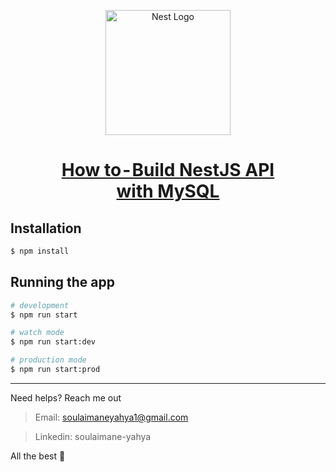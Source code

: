 <p align="center">
  <a href="http://nestjs.com/" target="blank"><img src="https://nestjs.com/img/logo-small.svg" width="200" alt="Nest Logo" /></a>
</p>

# <h1 align="center"><a href="https://medium.com/@soulaimaneyh/how-to-build-nestjs-api-with-mysql-3ea9bd94c674">How to - Build NestJS API with MySQL </a></h1>


## Installation

```bash
$ npm install
```

## Running the app

```bash
# development
$ npm run start

# watch mode
$ npm run start:dev

# production mode
$ npm run start:prod
```

----- 
Need helps? Reach me out

> Email: soulaimaneyahya1@gmail.com

> Linkedin: soulaimane-yahya

All the best :beer: